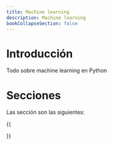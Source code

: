 ```yaml
---
title: Machine learning
description: Machine learning
bookCollapseSection: false
---
```


# Introducción

Todo sobre machine learning en Python

# Secciones

Las sección son las siguientes:

{{<section>}}